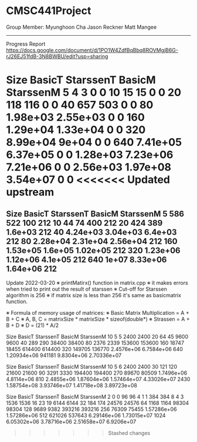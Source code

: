 # CMSC441Project

Group Member:
Myunghoon Cha
Jason Reckner
Matt Mangee

-------------------------------------------------------------------------------------------------

Progress Report
https://docs.google.com/document/d/1PO1W4ZdfBqBbq8ROVMgjB6G-rJ26EJ51fdB-3N8BWBU/edit?usp=sharing


  Size          BasicT       StarssenT          BasicM       StarssenM
     5               4               3               0               0
    10              15              15               0               0
    20             118             116               0               0
    40             657             503               0               0
    80        1.98e+03        2.55e+03               0               0
   160        1.29e+04        1.33e+04               0               0
   320        8.99e+04           9e+04               0               0
   640        7.41e+05        6.37e+05               0               0
1.28e+03        7.23e+06        7.21e+06               0               0
2.56e+03        1.97e+08        3.54e+07               0               0
<<<<<<< Updated upstream
=======


  Size          BasicT       StarssenT          BasicM       StarssenM
     5             586             522             100             212
    10              44              74             400             212
    20             424             389         1.6e+03             212
    40        4.24e+03        3.04e+03         6.4e+03             212
    80        2.28e+04        2.31e+04        2.56e+04             212
   160        1.53e+05         1.6e+05        1.02e+05             212
   320        1.23e+06        1.12e+06         4.1e+05             212
   640           1e+07        8.33e+06        1.64e+06             212
---------------------------------------------------------------------------------------------
   Update 2022-03-20
   ※ printMatirx() function in matrix.cpp
   ※ it makes errors when tried to print out the result of starssen
   ※ Cut-off for Starssen algorithm is 256
   ※ if matrix size is less than 256 it's same as basicmatrix function.

   ※ Formula of memory usage of matrices:
   ※ Basic Matrix Multiplication = A + B + C
   ※ A, B, C = matrixSize * matrixSize * sizeof(double*)
   ※ Strassen = A + B + D
   ※ D = (21) * A/2

  Size          BasicT       StarssenT          BasicM       StarssenM
    10               5               5            2400            2400
    20              64              45            9600            9600
    40             289             290           38400           38400
    80            2376            2339          153600          153600
   160           18747           18455          614400          614400
   320          149705          136770      2.4576e+06      6.7584e+06
   640     1.20934e+06          941181      9.8304e+06     2.70336e+07


  Size          BasicT       StarssenT          BasicM       StarssenM
    10               5               6            2400            2400
    30             121             120           21600           21600
    90            3291            3330          194400          194400
   270           89670           80509      1.7496e+06      4.8114e+06
   810      2.4855e+06     1.87604e+06     1.57464e+07     4.33026e+07
  2430     1.58754e+08     3.93746e+07     1.41718e+08     3.89723e+08


  Size          BasicT       StarssenT          BasicM       StarssenM
     2               0               0              96              96
     4               1               1             384             384
     8               4               3            1536            1536
    16              23              19            6144            6144
    32             184             174           24576           24576
    64            1168            1164           98304           98304
   128            9689            9382          393216          393216
   256           76309           75455     1.57286e+06     1.57286e+06
   512          621026          537643     6.29146e+06     1.73015e+07
  1024     6.05302e+06     3.78716e+06     2.51658e+07      6.9206e+07
>>>>>>> Stashed changes
